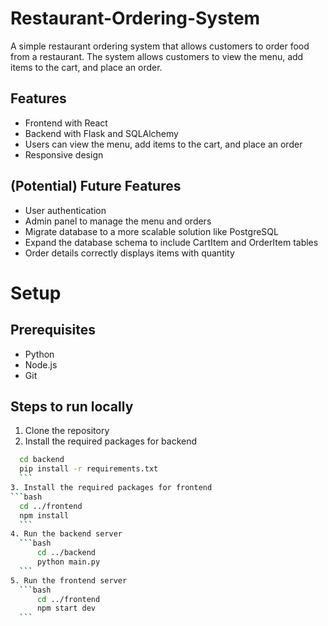 # Restaurant-Ordering-System

A simple restaurant ordering system that allows customers to order food from a restaurant. The system allows customers to view the menu, add items to the cart, and place an order. 

## Features
 
- Frontend with React
- Backend with Flask and SQLAlchemy
- Users can view the menu, add items to the cart, and place an order
- Responsive design

## (Potential) Future Features

- User authentication
- Admin panel to manage the menu and orders
- Migrate database to a more scalable solution like PostgreSQL
- Expand the database schema to include CartItem and OrderItem tables
- Order details correctly displays items with quantity

# Setup

## Prerequisites

- Python
- Node.js
- Git

## Steps to run locally

1. Clone the repository
2. Install the required packages for backend
  ```bash
    cd backend
    pip install -r requirements.txt
    ```
3. Install the required packages for frontend
  ```bash
    cd ../frontend
    npm install
    ```
4. Run the backend server
    ```bash
        cd ../backend
        python main.py
    ```
5. Run the frontend server
    ```bash
        cd ../frontend
        npm start dev
    ```